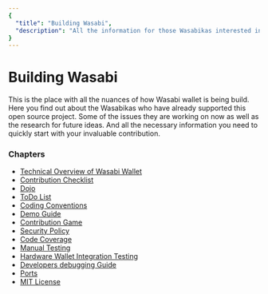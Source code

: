 ```yaml
---
{
  "title": "Building Wasabi",
  "description": "All the information for those Wasabikas interested in helping us build Wasabi wallet. This is the Wasabi documentation, an archive of knowledge about the open-source, non-custodial and privacy-focused Bitcoin wallet for desktop."
}
---
```


# Building Wasabi

This is the place with all the nuances of how Wasabi wallet is being build.
Here you find out about the Wasabikas who have already supported this open source project.
Some of the issues they are working on now as well as the research for future ideas.
And all the necessary information you need to quickly start with your invaluable contribution.

### Chapters

- [Technical Overview of Wasabi Wallet](/building-wasabi/TechnicalOverview.html)
- [Contribution Checklist](/building-wasabi/ContributionChecklist.html)
- [Dojo](/building-wasabi/Dojo.html)
- [ToDo List](/building-wasabi/ToDo.html)
- [Coding Conventions](/building-wasabi/CodingConventions.html)
- [Demo Guide](/building-wasabi/DemoGuide.html)
- [Contribution Game](/building-wasabi/ContributionGame.html)
- [Security Policy](/building-wasabi/Security.html)
- [Code Coverage](/building-wasabi/CodeCoverage.html)
- [Manual Testing](/building-wasabi/ManualTesting.html)
- [Hardware Wallet Integration Testing](/building-wasabi/HardwareWalletTestingGuide.html)
- [Developers debugging Guide](/building-wasabi/HowToDebug.html)
- [Ports](/building-wasabi/Ports.html)
- [MIT License](/building-wasabi/LICENSE.html)
